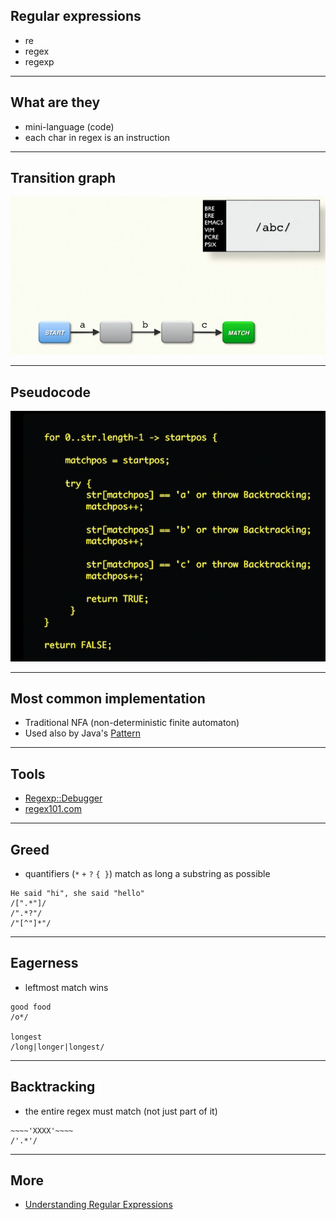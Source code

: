 ## Regular expressions

* re
* regex
* regexp

---

## What are they

* mini-language (code)
* each char in regex is an instruction

---

## Transition graph

![](transition_graph.png)

---

## Pseudocode

![](pseudocode.png)

---

## Most common implementation

* Traditional NFA (non-deterministic finite automaton)
* Used also by Java's [Pattern](https://docs.oracle.com/javase/10/docs/api/java/util/regex/Pattern.html#jcc)

---

## Tools

* [Regexp::Debugger](https://metacpan.org/pod/Regexp::Debugger)
* [regex101.com](https://regex101.com)

---

## Greed

* quantifiers (`*` `+` `?` `{ }`) match as long a substring as possible

```plain
He said "hi", she said "hello"
/[".*"]/
/".*?"/
/"[^"]*"/
```

---

## Eagerness

* leftmost match wins

```plain
good food
/o*/

longest
/long|longer|longest/
```

---

## Backtracking

* the entire regex must match (not just part of it)

```plain
~~~~'XXXX'~~~~
/'.*'/
```

---

## More

* [Understanding Regular Expressions](https://learning.oreilly.com/videos/understanding-regular-expressions/9781491996300)
